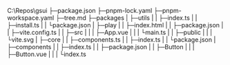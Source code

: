 C:\Repos\gsui
├─package.json
├─pnpm-lock.yaml
├─pnpm-workspace.yaml
├─tree.md
├─packages
|    ├─utils
|    |   ├─index.ts
|    |   ├─install.ts
|    |   └package.json
|    ├─play
|    |  ├─index.html
|    |  ├─package.json
|    |  ├─vite.config.ts
|    |  ├─src
|    |  |  ├─App.vue
|    |  |  └main.ts
|    |  ├─public
|    |  |   └vite.svg
|    ├─core
|    |  ├─components.ts
|    |  ├─index.ts
|    |  └package.json
|    ├─components
|    |     ├─index.ts
|    |     ├─package.json
|    |     ├─Button
|    |     |   ├─Button.vue
|    |     |   └index.ts